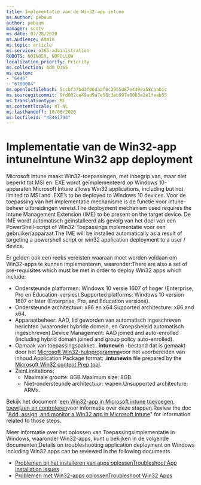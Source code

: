 ```yaml
---
title: Implementatie van de Win32-app intune
ms.author: pebaum
author: pebaum
manager: scotv
ms.date: 07/28/2020
ms.audience: Admin
ms.topic: article
ms.service: o365-administration
ROBOTS: NOINDEX, NOFOLLOW
localization_priority: Priority
ms.collection: Adm_O365
ms.custom:
- "6446"
- "6700004"
ms.openlocfilehash: 5ccbf37bd3f06da2f8c3955d87e449ea58caab1c
ms.sourcegitcommit: 9fd002ce49ad9a7e58c3eb997a8063e2e1feab55
ms.translationtype: MT
ms.contentlocale: nl-NL
ms.lasthandoff: 10/06/2020
ms.locfileid: "48461793"
---
```

# <a name="intune-win32-app-deployment"></a><span data-ttu-id="0a484-102">Implementatie van de Win32-app intune</span><span class="sxs-lookup"><span data-stu-id="0a484-102">Intune Win32 app deployment</span></span>

<span data-ttu-id="0a484-103">Microsoft intune maakt Win32-toepassingen, met inbegrip van, maar niet beperkt tot MSI en. EXE wordt geïmplementeerd op Windows 10-apparaten.</span><span class="sxs-lookup"><span data-stu-id="0a484-103">Microsoft Intune allows Win32 applications, including but not limited to MSI and .EXE’s to be deployed to Windows 10 devices.</span></span> <span data-ttu-id="0a484-104">Voor de toepassing van het implementatie mechanisme is de functie voor intune-beheer uitbreidingen vereist.</span><span class="sxs-lookup"><span data-stu-id="0a484-104">The deployment mechanism used requires the Intune Management Extension (IME) to be present on the target device.</span></span> <span data-ttu-id="0a484-105">De IME wordt automatisch geïnstalleerd als gevolg van het doel van een PowerShell-script of Win32-Toepassingsimplementatie voor een gebruiker/apparaat.</span><span class="sxs-lookup"><span data-stu-id="0a484-105">The IME will be installed automatically as a result of targeting a powershell script or win32 application deployment to a user / device.</span></span>

<span data-ttu-id="0a484-106">Er gelden ook een reeks vereisten waaraan moet worden voldaan om Win32-apps te kunnen implementeren, waaronder:</span><span class="sxs-lookup"><span data-stu-id="0a484-106">There are also a set of pre-requisites which must be met in order to deploy Win32 apps which include:</span></span>

- <span data-ttu-id="0a484-107">Ondersteunde platformen: Windows 10 versie 1607 of hoger (Enterprise, Pro en Education-versies).</span><span class="sxs-lookup"><span data-stu-id="0a484-107">Supported platforms: Windows 10 version 1607 or later (Enterprise, Pro, and Education versions).</span></span>
- <span data-ttu-id="0a484-108">Ondersteunde architectuur: x86 en x64.</span><span class="sxs-lookup"><span data-stu-id="0a484-108">Supported architecture: x86 and x64.</span></span>
- <span data-ttu-id="0a484-109">Apparaatbeheer: AAD, lid geworden van automatisch ingeschreven berichten (waaronder hybride domein, en Groepsbeleid automatisch ingeschreven).</span><span class="sxs-lookup"><span data-stu-id="0a484-109">Device Management: AAD joined and auto-enrolled (including hybrid domain joined and group policy auto-enrolled).</span></span>
- <span data-ttu-id="0a484-110">Opmaak van toepassingspakket:. **intunewin**  -bestand dat is gemaakt door het [Microsoft Win32-hulpprogramma](https://docs.microsoft.com/mem/intune/apps/apps-win32-prepare)voor het voorbereiden van inhoud.</span><span class="sxs-lookup"><span data-stu-id="0a484-110">Application Package format: .**intunewin**  file prepared by the [Microsoft Win32 content Prep tool](https://docs.microsoft.com/mem/intune/apps/apps-win32-prepare).</span></span>
- <span data-ttu-id="0a484-111">Zien</span><span class="sxs-lookup"><span data-stu-id="0a484-111">Limitations:</span></span>
    - <span data-ttu-id="0a484-112">Maximale grootte: 8GB.</span><span class="sxs-lookup"><span data-stu-id="0a484-112">Maximum size: 8GB.</span></span>
    - <span data-ttu-id="0a484-113">Niet-ondersteunde architectuur: wapen.</span><span class="sxs-lookup"><span data-stu-id="0a484-113">Unsupported architecture: ARMs.</span></span>

<span data-ttu-id="0a484-114">Bekijk het document '[een Win32-app in Microsoft intune toevoegen, toewijzen en controleren](https://docs.microsoft.com/mem/intune/apps/apps-win32-add)voor informatie over deze stappen.</span><span class="sxs-lookup"><span data-stu-id="0a484-114">Review the doc "[Add, assign, and monitor a Win32 app in Microsoft Intune](https://docs.microsoft.com/mem/intune/apps/apps-win32-add)" for information related to those steps.</span></span>

<span data-ttu-id="0a484-115">Meer informatie over het oplossen van Toepassingsimplementatie in Windows, waaronder Win32-apps, kunt u bekijken in de volgende documenten:</span><span class="sxs-lookup"><span data-stu-id="0a484-115">Details on troubleshooting application deployment on Windows including Win32 apps can be reviewed in the following documents</span></span>

- [<span data-ttu-id="0a484-116">Problemen bij het installeren van apps oplossen</span><span class="sxs-lookup"><span data-stu-id="0a484-116">Troubleshoot App Installation issues</span></span>](https://docs.microsoft.com/mem/intune/apps/troubleshoot-app-install)  
- [<span data-ttu-id="0a484-117">Problemen met Win32-apps oplossen</span><span class="sxs-lookup"><span data-stu-id="0a484-117">Troubleshoot Win32 Apps</span></span>](https://docs.microsoft.com/mem/intune/apps/apps-win32-troubleshoot)